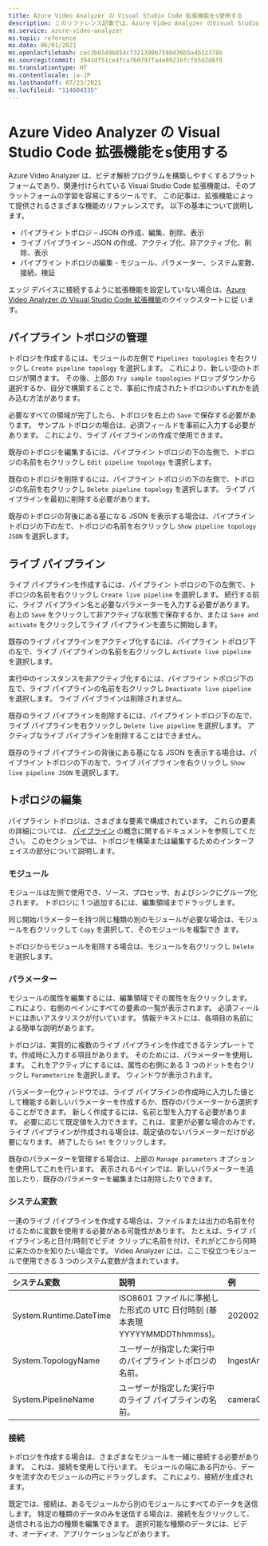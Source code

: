 ```yaml
---
title: Azure Video Analyzer の Visual Studio Code 拡張機能をs使用する
description: このリファレンス記事では、Azure Video Analyzer のVisual Studio Code 拡張機能のさまざまな機能を使用する方法について説明します。
ms.service: azure-video-analyzer
ms.topic: reference
ms.date: 06/01/2021
ms.openlocfilehash: cec3b6549b854cf321390b7598d36b5a4b12378b
ms.sourcegitcommit: 3941df51ce4fca760797fa4e09216fcfb5d2d8f0
ms.translationtype: HT
ms.contentlocale: ja-JP
ms.lasthandoff: 07/23/2021
ms.locfileid: "114604335"
---
```

# <a name="use-azure-video-analyzer-visual-studio-code-extension"></a>Azure Video Analyzer の Visual Studio Code 拡張機能をs使用する

Azure Video Analyzer は、ビデオ解析プログラムを構築しやすくするプラットフォームであり、関連付けられている Visual Studio Code 拡張機能は、そのプラットフォームの学習を容易にするツールです。  この記事は、拡張機能によって提供されるさまざまな機能のリファレンスです。  以下の基本について説明します。

* パイプライン トポロジ – JSON の作成、編集、削除、表示
* ライブ パイプライン – JSON の作成、アクティブ化、非アクティブ化、削除、表示
* パイプライン トポロジの編集 - モジュール、パラメーター、システム変数、接続、検証

エッジ デバイスに接続するように拡張機能を設定していない場合は、[Azure Video Analyzer の Visual Studio Code 拡張機能](./create-pipeline-vs-code-extension.md)のクイックスタートに従 います。

## <a name="managing-pipelines-topology"></a>パイプライン トポロジの管理

トポロジを作成するには、モジュールの左側で `Pipelines topologies` を右クリックし `Create pipeline topology` を選択します。  これにより、新しい空のトポロジが開きます。  その後、上部の `Try sample topologies` ドロップダウンから選択するか、自分で構築することで、事前に作成されたトポロジのいずれかを読み込む方法があります。  

必要なすべての領域が完了したら、トポロジを右上の `Save` で保存する必要があります。  サンプル トポロジの場合は、必須フィールドを事前に入力する必要があります。  これにより、ライブ パイプラインの作成で使用できます。

既存のトポロジを編集するには、パイプライン トポロジの下の左側で、トポロジの名前を右クリックし `Edit pipeline topology` を選択します。

既存のトポロジを削除するには、パイプライン トポロジの下の左側で、トポロジの名前を右クリックし `Delete pipeline topology` を選択します。  ライブ パイプラインを最初に削除する必要があります。

既存のトポロジの背後にある基になる JSON を表示する場合は、パイプライン トポロジの下の左で、トポロジの名前を右クリックし `Show pipeline topology JSON` を選択します。

## <a name="live-pipelines"></a>ライブ パイプライン

ライブ パイプラインを作成するには、パイプライン トポロジの下の左側で、トポロジの名前を右クリックし `Create live pipeline` を選択します。  続行する前に、ライブ パイプライン名と必要なパラメーターを入力する必要があります。  右上の `Save` をクリックして非アクティブな状態で保存するか、または `Save and activate` をクリックしてライブ パイプラインを直ちに開始します。 

既存のライブ パイプラインをアクティブ化するには、パイプライン トポロジ下の左で、ライブ パイプラインの名前を右クリックし `Activate live pipeline` を選択します。

実行中のインスタンスを非アクティブ化するには、パイプライン トポロジ下の左で、ライブ パイプラインの名前を右クリックし `Deactivate live pipeline` を選択します。  ライブ パイプラインは削除されません。

既存のライブ パイプラインを削除するには、パイプライン トポロジ下の左で、ライブ パイプラインを右クリックし `Delete live pipeline` を選択します。  アクティブなライブ パイプラインを削除することはできません。

既存のライブ パイプラインの背後にある基になる JSON を表示する場合は、パイプライン トポロジの下の左で、ライブ パイプラインを右クリックし `Show live pipeline JSON` を選択します。

## <a name="editing-a-topology"></a>トポロジの編集 

パイプライン トポロジは、さまざまな要素で構成されています。  これらの要素の詳細については、 [パイプライン](./pipeline.md) の概念に関するドキュメントを参照してください。 このセクションでは、トポロジを構築または編集するためのインターフェイスの部分について説明します。

### <a name="modules"></a>モジュール

モジュールは左側で使用でき、ソース、プロセッサ、およびシンクにグループ化されます。  トポロジに 1 つ追加するには、編集領域までドラッグします。

同じ開始パラメーターを持つ同じ種類の別のモジュールが必要な場合は、モジュールを右クリックして `Copy` を選択して、そのモジュールを複製でき ます。

トポロジからモジュールを削除する場合は、モジュールを右クリックし `Delete` を選択します。

### <a name="parameters"></a>パラメーター

モジュールの属性を編集するには、編集領域でその属性を左クリックします。  これにより、右側のペインにすべての要素の一覧が表示されます。  必須フィールドには赤いアスタリスクが付いています。  情報テキストには、各項目の名前による簡単な説明があります。

トポロジは、実質的に複数のライブ パイプラインを作成できるテンプレートです。作成時に入力する項目があります。  そのためには、パラメーターを使用します。  これをアクティブにするには、属性の右側にある 3 つのドットを右クリックし `Parameterize` を選択します。  ウィンドウが表示されます。

パラメーター化ウィンドウでは、ライブ パイプラインの作成時に入力した値として機能する新しいパラメーターを作成するか、既存のパラメーターから選択することができます。  新しく作成するには、名前と型を入力する必要があります。  必要に応じて既定値を入力できます。これは、変更が必要な場合のみです。  ライブ パイプラインが作成される場合は、既定値のないパラメーターだけが必要になります。  終了したら `Set` をクリックします。

既存のパラメーターを管理する場合は、上部の `Manage parameters` オプションを使用してこれを行います。  表示されるペインでは、新しいパラメーターを追加したり、既存のパラメーターを編集または削除したりできます。

### <a name="system-variable"></a>システム変数

一連のライブ パイプラインを作成する場合は、ファイルまたは出力の名前を付けるために変数を使用する必要がある可能性があります。  たとえば、ライブ パイプライン名と日付/時刻でビデオ クリップに名前を付け、それがどこから何時に来たのかを知りたい場合です。  Video Analyzer には、ここで役立つモジュールで使用できる 3 つのシステム変数が含まれています。

| システム変数        | 説明                                                  | 例              |
| :--------------------- | :----------------------------------------------------------- | :------------------- |
| System.Runtime.DateTime        | ISO8601 ファイルに準拠した形式の UTC 日付時刻 (基本表現 YYYYYMMDDThhmmss)。 | 20200222T173200Z     |
| System.TopologyName    | ユーザーが指定した実行中のパイプライン トポロジの名前。          | IngestAndRecord      |
| System.PipelineName    | ユーザーが指定した実行中のライブ パイプラインの名前。          | camera001            |

### <a name="connections"></a>接続 

トポロジを作成する場合は、さまざまなモジュールを一緒に接続する必要があります。  これは、接続を使用して行います。  モジュールの端にある円から、データを流す次のモジュールの円にドラッグします。  これにより、接続が生成されます。

既定では、接続は、あるモジュールから別のモジュールにすべてのデータを送信します。  特定の種類のデータのみを送信する場合は、接続を左クリックして、送信される出力の種類を編集できます。  選択可能な種類のデータには、ビデオ、オーディオ、アプリケーションなどがあります。
